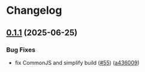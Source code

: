 # Changelog

## [0.1.1](https://github.com/loderunner/typelit/compare/typelit-v0.1.0...typelit-v0.1.1) (2025-06-25)


### Bug Fixes

* fix CommonJS and simplify build ([#55](https://github.com/loderunner/typelit/issues/55)) ([a436009](https://github.com/loderunner/typelit/commit/a436009dd058ac6876e62941c1459cd585e73624))
